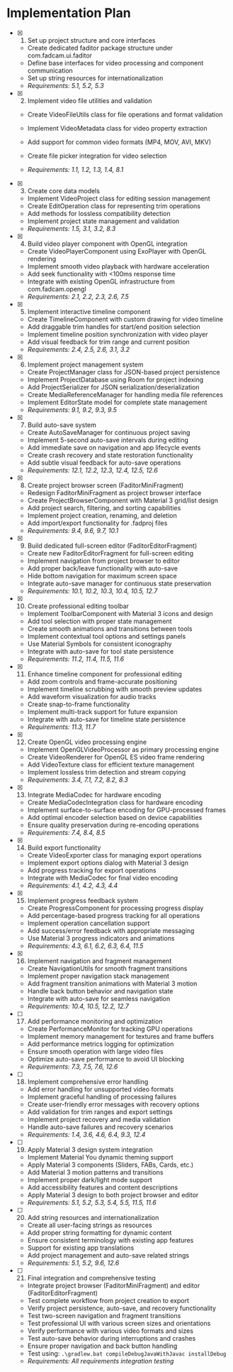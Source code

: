 # Implementation Plan

- [x] 1. Set up project structure and core interfaces

  - Create dedicated faditor package structure under com.fadcam.ui.faditor
  - Define base interfaces for video processing and component communication
  - Set up string resources for internationalization
  - _Requirements: 5.1, 5.2, 5.3_

- [x] 2. Implement video file utilities and validation

  - Create VideoFileUtils class for file operations and format validation
  - Implement VideoMetadata class for video property extraction
  - Add support for common video formats (MP4, MOV, AVI, MKV)
  - Create file picker integration for video selection

  - _Requirements: 1.1, 1.2, 1.3, 1.4, 8.1_

- [x] 3. Create core data models

  - Implement VideoProject class for editing session management
  - Create EditOperation class for representing trim operations
  - Add methods for lossless compatibility detection
  - Implement project state management and validation
  - _Requirements: 1.5, 3.1, 3.2, 8.3_

- [x] 4. Build video player component with OpenGL integration

  - Create VideoPlayerComponent using ExoPlayer with OpenGL rendering
  - Implement smooth video playback with hardware acceleration
  - Add seek functionality with <100ms response time
  - Integrate with existing OpenGL infrastructure from com.fadcam.opengl
  - _Requirements: 2.1, 2.2, 2.3, 2.6, 7.5_

- [x] 5. Implement interactive timeline component

  - Create TimelineComponent with custom drawing for video timeline
  - Add draggable trim handles for start/end position selection
  - Implement timeline position synchronization with video player
  - Add visual feedback for trim range and current position
  - _Requirements: 2.4, 2.5, 2.6, 3.1, 3.2_

- [x] 6. Implement project management system

  - Create ProjectManager class for JSON-based project persistence
  - Implement ProjectDatabase using Room for project indexing
  - Add ProjectSerializer for JSON serialization/deserialization
  - Create MediaReferenceManager for handling media file references
  - Implement EditorState model for complete state management
  - _Requirements: 9.1, 9.2, 9.3, 9.5_

- [x] 7. Build auto-save system

  - Create AutoSaveManager for continuous project saving
  - Implement 5-second auto-save intervals during editing
  - Add immediate save on navigation and app lifecycle events
  - Create crash recovery and state restoration functionality
  - Add subtle visual feedback for auto-save operations
  - _Requirements: 12.1, 12.2, 12.3, 12.4, 12.5, 12.6_

- [x] 8. Create project browser screen (FaditorMiniFragment)

  - Redesign FaditorMiniFragment as project browser interface
  - Create ProjectBrowserComponent with Material 3 grid/list design
  - Add project search, filtering, and sorting capabilities
  - Implement project creation, renaming, and deletion
  - Add import/export functionality for .fadproj files
  - _Requirements: 9.4, 9.6, 9.7, 10.1_

- [x] 9. Build dedicated full-screen editor (FaditorEditorFragment)

  - Create new FaditorEditorFragment for full-screen editing
  - Implement navigation from project browser to editor
  - Add proper back/leave functionality with auto-save
  - Hide bottom navigation for maximum screen space
  - Integrate auto-save manager for continuous state preservation
  - _Requirements: 10.1, 10.2, 10.3, 10.4, 10.5, 12.7_

- [x] 10. Create professional editing toolbar

  - Implement ToolbarComponent with Material 3 icons and design
  - Add tool selection with proper state management
  - Create smooth animations and transitions between tools
  - Implement contextual tool options and settings panels
  - Use Material Symbols for consistent iconography
  - Integrate with auto-save for tool state persistence
  - _Requirements: 11.2, 11.4, 11.5, 11.6_

- [x] 11. Enhance timeline component for professional editing

  - Add zoom controls and frame-accurate positioning
  - Implement timeline scrubbing with smooth preview updates
  - Add waveform visualization for audio tracks
  - Create snap-to-frame functionality
  - Implement multi-track support for future expansion
  - Integrate with auto-save for timeline state persistence
  - _Requirements: 11.3, 11.7_

- [x] 12. Create OpenGL video processing engine

  - Implement OpenGLVideoProcessor as primary processing engine
  - Create VideoRenderer for OpenGL ES video frame rendering
  - Add VideoTexture class for efficient texture management
  - Implement lossless trim detection and stream copying
  - _Requirements: 3.4, 7.1, 7.2, 8.2, 8.3_

- [x] 13. Integrate MediaCodec for hardware encoding

  - Create MediaCodecIntegration class for hardware encoding
  - Implement surface-to-surface encoding for GPU-processed frames
  - Add optimal encoder selection based on device capabilities
  - Ensure quality preservation during re-encoding operations
  - _Requirements: 7.4, 8.4, 8.5_

- [x] 14. Build export functionality

  - Create VideoExporter class for managing export operations
  - Implement export options dialog with Material 3 design
  - Add progress tracking for export operations
  - Integrate with MediaCodec for final video encoding
  - _Requirements: 4.1, 4.2, 4.3, 4.4_

- [x] 15. Implement progress feedback system

  - Create ProgressComponent for processing progress display
  - Add percentage-based progress tracking for all operations
  - Implement operation cancellation support
  - Add success/error feedback with appropriate messaging
  - Use Material 3 progress indicators and animations
  - _Requirements: 4.3, 6.1, 6.2, 6.3, 6.4, 11.5_

- [x] 16. Implement navigation and fragment management


  - Create NavigationUtils for smooth fragment transitions
  - Implement proper navigation stack management
  - Add fragment transition animations with Material 3 motion
  - Handle back button behavior and navigation state
  - Integrate with auto-save for seamless navigation
  - _Requirements: 10.4, 10.5, 12.2, 12.7_

- [ ] 17. Add performance monitoring and optimization

  - Create PerformanceMonitor for tracking GPU operations
  - Implement memory management for textures and frame buffers
  - Add performance metrics logging for optimization
  - Ensure smooth operation with large video files
  - Optimize auto-save performance to avoid UI blocking
  - _Requirements: 7.3, 7.5, 7.6, 12.6_

- [ ] 18. Implement comprehensive error handling

  - Add error handling for unsupported video formats
  - Implement graceful handling of processing failures
  - Create user-friendly error messages with recovery options
  - Add validation for trim ranges and export settings
  - Implement project recovery and media validation
  - Handle auto-save failures and recovery scenarios
  - _Requirements: 1.4, 3.6, 4.6, 6.4, 9.3, 12.4_

- [ ] 19. Apply Material 3 design system integration

  - Implement Material You dynamic theming support
  - Apply Material 3 components (Sliders, FABs, Cards, etc.)
  - Add Material 3 motion patterns and transitions
  - Implement proper dark/light mode support
  - Add accessibility features and content descriptions
  - Apply Material 3 design to both project browser and editor
  - _Requirements: 5.1, 5.2, 5.3, 5.4, 5.5, 11.5, 11.6_

- [ ] 20. Add string resources and internationalization

  - Create all user-facing strings as resources
  - Add proper string formatting for dynamic content
  - Ensure consistent terminology with existing app features
  - Support for existing app translations
  - Add project management and auto-save related strings
  - _Requirements: 5.1, 5.2, 9.6, 12.6_

- [ ] 21. Final integration and comprehensive testing
  - Integrate project browser (FaditorMiniFragment) and editor (FaditorEditorFragment)
  - Test complete workflow from project creation to export
  - Verify project persistence, auto-save, and recovery functionality
  - Test two-screen navigation and fragment transitions
  - Test professional UI with various screen sizes and orientations
  - Verify performance with various video formats and sizes
  - Test auto-save behavior during interruptions and crashes
  - Ensure proper navigation and back button handling
  - Test using: `.\gradlew.bat compileDebugJavaWithJavac installDebug`
  - _Requirements: All requirements integration testing_
